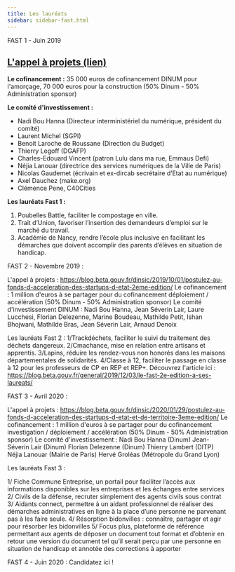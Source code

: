 ```yaml
---
title: Les lauréats 
sidebar: sidebar-fast.html
---
```


FAST 1 - Juin 2019

## [L'appel à projets (lien)](https://blog.beta.gouv.fr/dinsic/2019/04/19/fonds-dacceleration-des-startups-detat-faq/)

**Le cofinancement :**  35 000 euros de cofinancement DINUM pour l'amorçage, 70 000 euros pour la construction (50% Dinum - 50% Administration sponsor)

**Le comité d'investissement :**
- Nadi Bou Hanna (Directeur interministériel du numérique, président du comité)
- Laurent Michel (SGPI)
- Benoit Laroche de Roussane (Direction du Budget)
- Thierry Legoff (DGAFP)
- Charles-Edouard Vincent (patron Lulu dans ma rue, Emmaus Defi)
- Néjia Lanouar (directrice des services numériques de la Ville de Paris)
- Nicolas Gaudemet (écrivain et ex-dircab secrétaire d’Etat au numérique)
- Axel Dauchez (make.org)
- Clémence Pene, C40Cities

**Les lauréats Fast 1 :**
1. Poubelles Battle, faciliter le compostage en ville.
2. Trait d’Union, favoriser l’insertion des demandeurs d’emploi sur le marché du travail.
3. Académie de Nancy, rendre l’école plus inclusive en facilitant les démarches que doivent accomplir des parents d’élèves en situation de handicap.


FAST 2 - Novembre 2019 :

L'appel à projets : https://blog.beta.gouv.fr/dinsic/2019/10/01/postulez-au-fonds-d-acceleration-des-startups-d-etat-2eme-edition/
Le cofinancement : 1 million d'euros à se partager pour du cofinancement déploiement / accélération (50% Dinum - 50% Administration sponsor)
Le comité d'investissement DINUM : Nadi Bou Hanna, Jean Séverin Lair, Laure Lucchesi, Florian Delezenne, Marine Boudeau, Mathilde Petit, Ishan Bhojwani, Mathilde Bras, Jean Séverin Lair, Arnaud Denoix

Les lauréats Fast 2 : 
1/Trackdéchets, faciliter le suivi du traitement des déchets dangereux.
2/Cmachance, mise en relation entre artisans et apprentis. 
3/Lapins, réduire les rendez-vous non honorés dans les maisons départementales de solidarités.
4/Classe à 12, faciliter le passage en classe à 12 pour les professeurs de CP en REP et REP+.
Découvrez l'article ici : https://blog.beta.gouv.fr/general/2019/12/03/le-fast-2e-edition-a-ses-laureats/

FAST 3 - Avril 2020 :

L'appel à projets : https://blog.beta.gouv.fr/dinsic/2020/01/29/postulez-au-fonds-d-acceleration-des-startups-d-etat-et-de-territoire-3eme-edition/
Le cofinancement : 1 million d'euros à se partager pour du cofinancement investigation / déploiement / accélération (50% Dinum - 50% Administration sponsor)
Le comité d'investissement :
Nadi Bou Hanna (Dinum)
Jean-Séverin Lair (Dinum)
Florian Delezenne (Dinum)
Thierry Lambert (DITP)
Néjia Lanouar (Mairie de Paris) 
Hervé Groléas (Métropole du Grand Lyon)

Les lauréats Fast 3 :

1/ Fiche Commune Entreprise, un portail pour faciliter l’accès aux informations disponibles sur les entreprises et les échanges entre services 
2/ Civils de la défense, recruter simplement des agents civils sous contrat 
3/ Aidants connect, permettre à un aidant professionnel de réaliser des démarches administratives en ligne à la place d’une personne ne parvenant pas à les faire seule. 
4/ Résorption bidonvilles : connaître, partager et agir pour résorber les bidonvilles 
5/ Focus plus, plateforme de référence permettant aux agents de déposer un document tout format et d’obtenir en retour une version du document tel qu’il serait perçu par une personne en situation de handicap et annotée des corrections à apporter 

FAST 4 - Juin 2020 : Candidatez ici ! 

